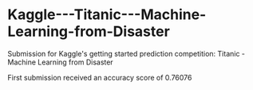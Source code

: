 # Kaggle---Titanic---Machine-Learning-from-Disaster
Submission for Kaggle's getting started prediction competition: Titanic - Machine Learning from Disaster

First submission received an accuracy score of 0.76076
